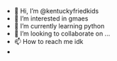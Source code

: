 - 👋 Hi, I’m @kentuckyfriedkids
- 👀 I’m interested in gmaes
- 🌱 I’m currently learning python
- 💞️ I’m looking to collaborate on ...
- 📫 How to reach me idk
-

<!---
kentuckyfriedkids/kentuckyfriedkids is a ✨ special ✨ repository because its `README.md` (this file) appears on your GitHub profile.
You can click the Preview link to take a look at your changes.
--->
